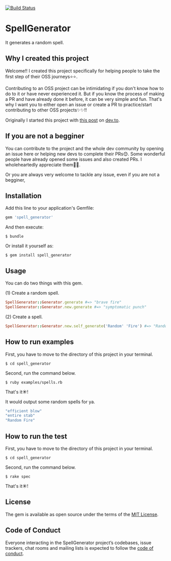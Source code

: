 [![Build Status](https://travis-ci.org/K-Sato1995/spell_generator.svg?branch=master)](https://travis-ci.org/K-Sato1995/spell_generator)

# SpellGenerator

It generates a random spell.

## Why I created this project

Welcome!! I created this project specifically for helping people to take the first step of their OSS journeys⭐️⭐️.

Contributing to an OSS project can be intimidating if you don't know how to do to it or have never experienced it. But if you know the process of making a PR and have already done it before, it can be very simple and fun.
That's why I want you to either open an issue or create a PR to practice/start contributing to other OSS projects✨✨!!

Originally I started this project with [this post](https://dev.to/ksato1995/anybody-who-wants-to-start-practice-contributing-to-oss-projects-59np) on [dev.to](https://dev.to/).

## If you are not a begginer

You can contribute to the project and the whole dev community by opening an issue here or helping new devs to complete their PRs😊. Some wonderful people have already opened some issues and also created PRs.
I wholeheartedly appreciate them🙏🙏.

Or you are always very welcome to tackle any issue, even if you are not a begginer,

## Installation

Add this line to your application's Gemfile:

```ruby
gem 'spell_generator'
```

And then execute:

    $ bundle

Or install it yourself as:

    $ gem install spell_generator

## Usage

You can do two things with this gem.

(1) Create a random spell.

```ruby
SpellGenerator::Generator.generate #=> "brave fire"
SpellGenerator::Generator.new.generate #=> "symptomatic punch"
```

(2) Create a spell.

```ruby
SpellGenerator::Generator.new.self_generate('Random' 'Fire') #=> "Random Fire"
```

## How to run examples

First, you have to move to the directory of this project in your terminal.

```
$ cd spell_generator
```

Second, run the command below.

```
$ ruby examples/spells.rb
```

That's it☀️!

It would output some random spells for ya.

```ruby
"efficient blow"
"entire stab"
"Random Fire"
```

## How to run the test

First, you have to move to the directory of this project in your terminal.

```
$ cd spell_generator
```

Second, run the command below.

```
$ rake spec
```

That's it☀️!

## License

The gem is available as open source under the terms of the [MIT License](https://opensource.org/licenses/MIT).

## Code of Conduct

Everyone interacting in the SpellGenerator project’s codebases, issue trackers, chat rooms and mailing lists is expected to follow the [code of conduct](https://github.com/K-Sato1995/spell_generator/blob/master/CODE_OF_CONDUCT.md).

